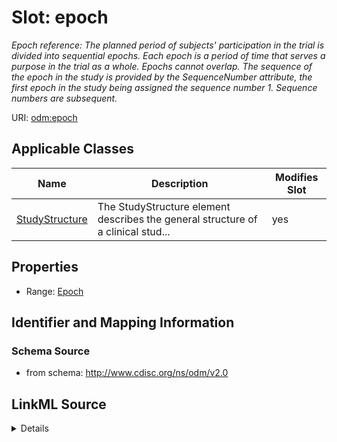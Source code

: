 # Slot: epoch


_Epoch reference: The planned period of subjects' participation in the trial is divided into sequential epochs. Each epoch is a period of time that serves a purpose in the trial as a whole. Epochs cannot overlap. The sequence of the epoch in the study is provided by the SequenceNumber attribute, the first epoch in the study being assigned the sequence number 1. Sequence numbers are subsequent._



URI: [odm:epoch](http://www.cdisc.org/ns/odm/v2.0/epoch)



<!-- no inheritance hierarchy -->




## Applicable Classes

| Name | Description | Modifies Slot |
| --- | --- | --- |
[StudyStructure](StudyStructure.md) | The StudyStructure element describes the general structure of a clinical stud... |  yes  |







## Properties

* Range: [Epoch](Epoch.md)





## Identifier and Mapping Information







### Schema Source


* from schema: http://www.cdisc.org/ns/odm/v2.0




## LinkML Source

<details>
```yaml
name: epoch
description: 'Epoch reference: The planned period of subjects'' participation in the
  trial is divided into sequential epochs. Each epoch is a period of time that serves
  a purpose in the trial as a whole. Epochs cannot overlap. The sequence of the epoch
  in the study is provided by the SequenceNumber attribute, the first epoch in the
  study being assigned the sequence number 1. Sequence numbers are subsequent.'
from_schema: http://www.cdisc.org/ns/odm/v2.0
rank: 1000
identifier: false
alias: epoch
domain_of:
- StudyStructure
range: Epoch

```
</details>